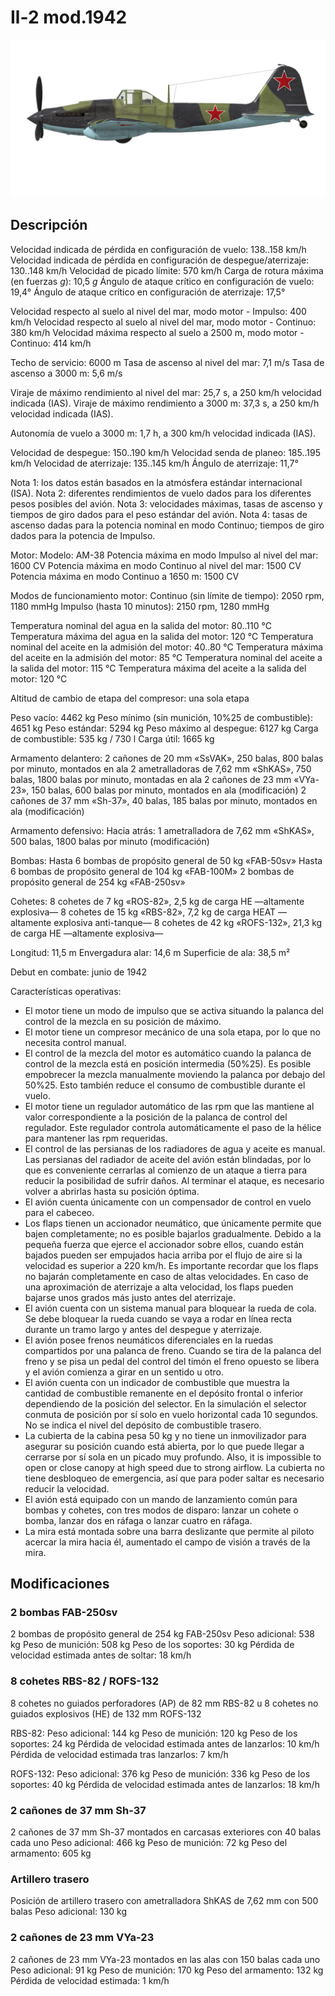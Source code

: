 # Il-2 mod.1942

![il2m42](../images/il2m42.png)

## Descripción

Velocidad indicada de pérdida en configuración de vuelo: 138..158 km/h
Velocidad indicada de pérdida en configuración de despegue/aterrizaje: 130..148 km/h
Velocidad de picado límite: 570 km/h
Carga de rotura máxima (en fuerzas <i>g</i>): 10,5 <i>g</i>
Ángulo de ataque crítico en configuración de vuelo: 19,4°
Ángulo de ataque crítico en configuración de aterrizaje: 17,5°

Velocidad respecto al suelo al nivel del mar, modo motor - Impulso: 400 km/h
Velocidad respecto al suelo al nivel del mar, modo motor - Continuo: 380 km/h
Velocidad máxima respecto al suelo a 2500 m, modo motor - Continuo: 414 km/h

Techo de servicio: 6000 m
Tasa de ascenso al nivel del mar: 7,1 m/s
Tasa de ascenso a 3000 m: 5,6 m/s

Viraje de máximo rendimiento al nivel del mar: 25,7 s, a 250 km/h velocidad indicada (IAS).
Viraje de máximo rendimiento a 3000 m: 37,3 s, a 250 km/h velocidad indicada (IAS).

Autonomía de vuelo a 3000 m: 1,7 h, a 300 km/h velocidad indicada (IAS).

Velocidad de despegue: 150..190 km/h
Velocidad senda de planeo: 185..195 km/h
Velocidad de aterrizaje: 135..145 km/h
Ángulo de aterrizaje: 11,7°

Nota 1: los datos están basados en la atmósfera estándar internacional (ISA).
Nota 2: diferentes rendimientos de vuelo dados para los diferentes pesos posibles del avión.
Nota 3: velocidades máximas, tasas de ascenso y tiempos de giro dados para el peso estándar del avión.
Nota 4: tasas de ascenso dadas para la potencia nominal en modo Continuo; tiempos de giro dados para la potencia de Impulso.

Motor:
Modelo: AM-38
Potencia máxima en modo Impulso al nivel del mar: 1600 CV
Potencia máxima en modo Continuo al nivel del mar: 1500 CV
Potencia máxima en modo Continuo a 1650 m: 1500 CV

Modos de funcionamiento motor:
Continuo (sin límite de tiempo): 2050 rpm, 1180 mmHg
Impulso (hasta 10 minutos): 2150 rpm, 1280 mmHg

Temperatura nominal del agua en la salida del motor: 80..110 °C
Temperatura máxima del agua en la salida del motor: 120 °C
Temperatura nominal del aceite en la admisión del motor: 40..80 °C
Temperatura máxima del aceite en la admisión del motor: 85 °C
Temperatura nominal del aceite a la salida del motor: 115 °C
Temperatura máxima del aceite a la salida del motor: 120 °C

Altitud de cambio de etapa del compresor: una sola etapa

Peso vacío: 4462 kg
Peso mínimo (sin munición, 10%25 de combustible): 4651 kg
Peso estándar: 5294 kg
Peso máximo al despegue: 6127 kg
Carga de combustible: 535 kg / 730 l
Carga útil: 1665 kg

Armamento delantero:
2 cañones de 20 mm «SsVAK», 250 balas, 800 balas por minuto, montados en ala
2 ametralladoras de 7,62 mm «ShKAS», 750 balas, 1800 balas por minuto, montadas en ala
2 cañones de 23 mm «VYa-23», 150 balas, 600 balas por minuto, montados en ala (modificación)
2 cañones de 37 mm «Sh-37», 40 balas, 185 balas por minuto, montados en ala (modificación)

Armamento defensivo:
Hacia atrás: 1 ametralladora de 7,62 mm «ShKAS», 500 balas, 1800 balas por minuto (modificación)

Bombas:
Hasta 6 bombas de propósito general de 50 kg «FAB-50sv»
Hasta 6 bombas de propósito general de 104 kg «FAB-100M»
2 bombas de propósito general de 254 kg «FAB-250sv»

Cohetes:
8 cohetes de 7 kg «ROS-82», 2,5 kg de carga HE —altamente explosiva—
8 cohetes de 15 kg «RBS-82», 7,2 kg de carga HEAT —altamente explosiva anti-tanque—
8 cohetes de 42 kg «ROFS-132», 21,3 kg de carga HE —altamente explosiva—

Longitud: 11,5 m
Envergadura alar: 14,6 m
Superficie de ala: 38,5 m²

Debut en combate: junio de 1942

Características operativas:
- El motor tiene un modo de impulso que se activa situando la palanca del control de la mezcla en su posición de máximo.
- El motor tiene un compresor mecánico de una sola etapa, por lo que no necesita control manual.
- El control de la mezcla del motor es automático cuando la palanca de control de la mezcla está en posición intermedia (50%25). Es posible empobrecer la mezcla manualmente moviendo la palanca por debajo del 50%25. Esto también reduce el consumo de combustible durante el vuelo.
- El motor tiene un regulador automático de las rpm que las mantiene al valor correspondiente a la posición de la palanca de control del regulador. Este regulador controla automáticamente el paso de la hélice para mantener las rpm requeridas.
- El control de las persianas de los radiadores de agua y aceite es manual. Las persianas del radiador de aceite del avión están blindadas, por lo que es conveniente cerrarlas al comienzo de un ataque a tierra para reducir la posibilidad de sufrir daños. Al terminar el ataque, es necesario volver a abrirlas hasta su posición óptima.
- El avión cuenta únicamente con un compensador de control en vuelo para el cabeceo.
- Los flaps tienen un accionador neumático, que únicamente permite que bajen completamente; no es posible bajarlos gradualmente. Debido a la pequeña fuerza que ejerce el accionador sobre ellos, cuando están bajados pueden ser empujados hacia arriba por el flujo de aire si la velocidad es superior a 220 km/h. Es importante recordar que los flaps no bajarán completamente en caso de altas velocidades. En caso de una aproximación de aterrizaje a alta velocidad, los flaps pueden bajarse unos grados más justo antes del aterrizaje.
- El avión cuenta con un sistema manual para bloquear la rueda de cola. Se debe bloquear la rueda cuando se vaya a rodar en línea recta durante un tramo largo y antes del despegue y aterrizaje.
- El avión posee frenos neumáticos diferenciales en la ruedas compartidos por una palanca de freno. Cuando se tira de la palanca del freno y se pisa un pedal del control del timón el freno opuesto se libera y el avión comienza a girar en un sentido u otro.
- El avión cuenta con un indicador de combustible que muestra la cantidad de combustible remanente en el depósito frontal o inferior dependiendo de la posición del selector. En la simulación el selector conmuta de posición por sí solo en vuelo horizontal cada 10 segundos. No se indica el nivel del depósito de combustible trasero. 
- La cubierta de la cabina pesa 50 kg y no tiene un inmovilizador para asegurar su posición cuando está abierta, por lo que puede llegar a cerrarse por sí sola en un picado muy profundo. Also, it is impossible to open or close canopy at high speed due to strong airflow. La cubierta no tiene desbloqueo de emergencia, así que para poder saltar es necesario reducir la velocidad.
- El avión está equipado con un mando de lanzamiento común para bombas y cohetes, con tres modos de disparo: lanzar un cohete o bomba, lanzar dos en ráfaga o lanzar cuatro en ráfaga.
- La mira está montada sobre una barra deslizante que permite al piloto acercar la mira hacia él, aumentado el campo de visión a través de la mira.

## Modificaciones


### 2 bombas FAB-250sv

2 bombas de propósito general de 254 kg FAB-250sv
Peso adicional: 538 kg
Peso de munición: 508 kg
Peso de los soportes: 30 kg
Pérdida de velocidad estimada antes de soltar: 18 km/h


### 8 cohetes RBS-82 / ROFS-132

8 cohetes no guiados perforadores (AP) de 82 mm RBS-82 u 8 cohetes no guiados explosivos (HE) de 132 mm ROFS-132

RBS-82:
Peso adicional: 144 kg
Peso de munición: 120 kg
Peso de los soportes: 24 kg
Pérdida de velocidad estimada antes de lanzarlos: 10 km/h
Pérdida de velocidad estimada tras lanzarlos: 7 km/h

ROFS-132:
Peso adicional: 376 kg
Peso de munición: 336 kg
Peso de los soportes: 40 kg
Pérdida de velocidad estimada antes de lanzarlos: 18 km/h


### 2 cañones de 37 mm Sh-37 

2 cañones de 37 mm Sh-37 montados en carcasas exteriores con 40 balas cada uno
Peso adicional: 466 kg
Peso de munición: 72 kg
Peso del armamento: 605 kg


### Artillero trasero

Posición de artillero trasero con ametralladora ShKAS de 7,62 mm con 500 balas
Peso adicional: 130 kg


### 2 cañones de 23 mm VYa-23

2 cañones de 23 mm VYa-23 montados en las alas con 150 balas cada uno
Peso adicional: 91 kg
Peso de munición: 170 kg
Peso del armamento: 132 kg
Pérdida de velocidad estimada: 1 km/h